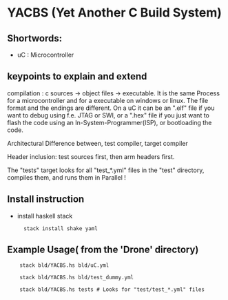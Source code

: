 # YACBS (Yet Another C Build System)

## Shortwords:
* uC : Microcontroller

## keypoints to explain and extend

compilation :
c sources -> object files -> executable.
It is the same Process for a microcontroller and for a executable on windows or linux. 
The file format and the endings are different. On a uC it can be an ".elf" file if you want to 
debug using f.e. JTAG or SWI,  or a ".hex" file if you just want to flash the code using an 
In-System-Programmer(ISP), or bootloading the code.

Architectural Difference between, test compiler, target compiler

Header inclusion: test sources first, then arm headers first. 

The "tests" target looks for all "test_*.yml" files in the "test" directory, 
compiles them, and runs them in Parallel !


## Install instruction

* install haskell stack

		stack install shake yaml

## Example Usage( from the 'Drone' directory)

		stack bld/YACBS.hs bld/uC.yml
		
		stack bld/YACBS.hs bld/test_dummy.yml
		
		stack bld/YACBS.hs tests # Looks for "test/test_*.yml" files 
		
